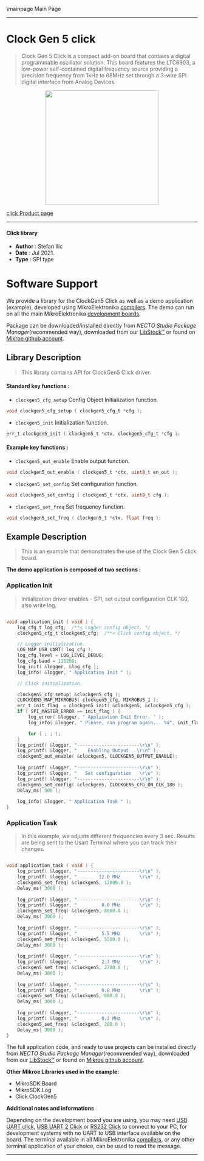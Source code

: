 \mainpage Main Page

---
# Clock Gen 5 click

> Clock Gen 5 Click is a compact add-on board that contains a digital programmable oscillator solution. This board features the LTC6903, a low-power self-contained digital frequency source providing a precision frequency from 1kHz to 68MHz set through a 3-wire SPI digital interface from Analog Devices. 

<p align="center">
  <img src="https://download.mikroe.com/images/click_for_ide/clockgen5_click.png" height=300px>
</p>

[click Product page](https://www.mikroe.com/clock-gen-5-click)

---


#### Click library

- **Author**        : Stefan Ilic
- **Date**          : Jul 2021.
- **Type**          : SPI type


# Software Support

We provide a library for the ClockGen5 Click
as well as a demo application (example), developed using MikroElektronika
[compilers](https://www.mikroe.com/necto-studio).
The demo can run on all the main MikroElektronika [development boards](https://www.mikroe.com/development-boards).

Package can be downloaded/installed directly from *NECTO Studio Package Manager*(recommended way), downloaded from our [LibStock&trade;](https://libstock.mikroe.com) or found on [Mikroe github account](https://github.com/MikroElektronika/mikrosdk_click_v2/tree/master/clicks).

## Library Description

> This library contains API for ClockGen5 Click driver.

#### Standard key functions :

- `clockgen5_cfg_setup` Config Object Initialization function.
```c
void clockgen5_cfg_setup ( clockgen5_cfg_t *cfg );
```

- `clockgen5_init` Initialization function.
```c
err_t clockgen5_init ( clockgen5_t *ctx, clockgen5_cfg_t *cfg );
```

#### Example key functions :

- `clockgen5_out_enable` Enable output function.
```c
void clockgen5_out_enable ( clockgen5_t *ctx, uint8_t en_out );
```

- `clockgen5_set_config` Set configuration function.
```c
void clockgen5_set_config ( clockgen5_t *ctx, uint8_t cfg );
```

- `clockgen5_set_freq` Set frequency function.
```c
void clockgen5_set_freq ( clockgen5_t *ctx, float freq );
```

## Example Description

> This is an example that demonstrates the use of the Clock Gen 5 click board.

**The demo application is composed of two sections :**

### Application Init

> Initialization driver enables - SPI, set output configuration CLK 180, also write log.

```c

void application_init ( void ) {
    log_cfg_t log_cfg;  /**< Logger config object. */
    clockgen5_cfg_t clockgen5_cfg;  /**< Click config object. */

    // Logger initialization.
    LOG_MAP_USB_UART( log_cfg );
    log_cfg.level = LOG_LEVEL_DEBUG;
    log_cfg.baud = 115200;
    log_init( &logger, &log_cfg );
    log_info( &logger, " Application Init " );

    // Click initialization.

    clockgen5_cfg_setup( &clockgen5_cfg );
    CLOCKGEN5_MAP_MIKROBUS( clockgen5_cfg, MIKROBUS_1 );
    err_t init_flag  = clockgen5_init( &clockgen5, &clockgen5_cfg );
    if ( SPI_MASTER_ERROR == init_flag ) {
        log_error( &logger, " Application Init Error. " );
        log_info( &logger, " Please, run program again... %d", init_flag );

        for ( ; ; );
    }
    log_printf( &logger, "-----------------------\r\n" );
    log_printf( &logger, "    Enabling Output   \r\n" );
    clockgen5_out_enable( &clockgen5, CLOCKGEN5_OUTPUT_ENABLE);
    
    log_printf( &logger, "-----------------------\r\n" );
    log_printf( &logger, "   Set configuration   \r\n" );
    log_printf( &logger, "-----------------------\r\n" );
    clockgen5_set_config( &clockgen5, CLOCKGEN5_CFG_ON_CLK_180 );
    Delay_ms( 500 );
    
    log_info( &logger, " Application Task " );
}

```

### Application Task

> In this example, we adjusts different frequencies every 3 sec. Results are being sent to the Usart Terminal where you can track their changes.

```c

void application_task ( void ) {
    log_printf( &logger, "-----------------------\r\n" );
    log_printf( &logger, "        12.0 MHz       \r\n" );
    clockgen5_set_freq( &clockgen5, 12000.0 );
    Delay_ms( 3000 );
    
    log_printf( &logger, "-----------------------\r\n" );
    log_printf( &logger, "         8.0 MHz       \r\n" );
    clockgen5_set_freq( &clockgen5, 8000.0 );
    Delay_ms( 3000 );
    
    log_printf( &logger, "-----------------------\r\n" );
    log_printf( &logger, "         5.5 MHz       \r\n" );
    clockgen5_set_freq( &clockgen5, 5500.0 );
    Delay_ms( 3000 );
    
    log_printf( &logger, "-----------------------\r\n" );
    log_printf( &logger, "         2.7 MHz       \r\n" );
    clockgen5_set_freq( &clockgen5, 2700.0 );
    Delay_ms( 3000 );
    
    log_printf( &logger, "-----------------------\r\n" );
    log_printf( &logger, "         0.8 MHz       \r\n" );
    clockgen5_set_freq( &clockgen5, 800.0 );
    Delay_ms( 3000 );
    
    log_printf( &logger, "-----------------------\r\n" );
    log_printf( &logger, "         0.2 MHz       \r\n" );
    clockgen5_set_freq( &clockgen5, 200.0 );
    Delay_ms( 3000 );
}

```


The full application code, and ready to use projects can be installed directly from *NECTO Studio Package Manager*(recommended way), downloaded from our [LibStock&trade;](https://libstock.mikroe.com) or found on [Mikroe github account](https://github.com/MikroElektronika/mikrosdk_click_v2/tree/master/clicks).

**Other Mikroe Libraries used in the example:**

- MikroSDK.Board
- MikroSDK.Log
- Click.ClockGen5

**Additional notes and informations**

Depending on the development board you are using, you may need
[USB UART click](http://shop.mikroe.com/usb-uart-click),
[USB UART 2 Click](http://shop.mikroe.com/usb-uart-2-click) or
[RS232 Click](http://shop.mikroe.com/rs232-click) to connect to your PC, for
development systems with no UART to USB interface available on the board. The
terminal available in all MikroElektronika
[compilers](http://shop.mikroe.com/compilers), or any other terminal application
of your choice, can be used to read the message.

---
